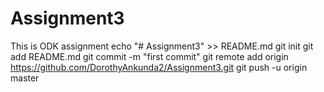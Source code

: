 # Assignment3
This is ODK assignment
echo "# Assignment3" >> README.md
git init
git add README.md
git commit -m "first commit"
git remote add origin https://github.com/DorothyAnkunda2/Assignment3.git
git push -u origin master
